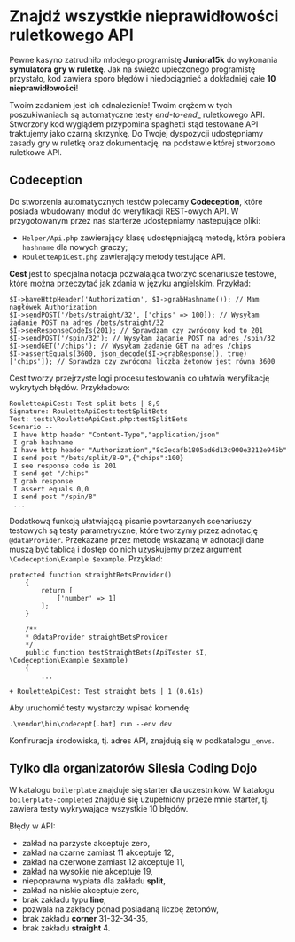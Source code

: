 # Znajdź wszystkie nieprawidłowości ruletkowego API

Pewne kasyno zatrudniło młodego programistę **Juniora15k** do wykonania **symulatora gry w ruletkę**. 
Jak na świeżo upieczonego programistę przystało, kod zawiera sporo błędów i niedociągnieć a dokładniej całe **10 nieprawidłowości**!

Twoim zadaniem jest ich odnalezienie! Twoim orężem w tych poszukiwaniach są automatyczne testy _end-to-end__ ruletkowego API. 
Stworzony kod wyglądem przypomina spaghetti stąd testowane API traktujemy jako czarną skrzynkę. 
Do Twojej dyspozycji udostępniamy zasady gry w ruletkę oraz dokumentację, na podstawie której stworzono ruletkowe API.

## Codeception

Do stworzenia automatycznych testów polecamy **Codeception**, które posiada wbudowany moduł do weryfikacji REST-owych API.
W przygotowanym przez nas starterze udostępniamy nastepujące pliki:
- `Helper/Api.php` zawierający klasę udostępniającą metodę, która pobiera `hashname` dla nowych graczy;
- `RouletteApiCest.php` zawierający metody testujące API.

**Cest** jest to specjalna notacja pozwalająca tworzyć scenariusze testowe, które można przeczytać jak zdania w języku angielskim. Przykład:
```
$I->haveHttpHeader('Authorization', $I->grabHashname()); // Mam nagłówek Authorization
$I->sendPOST('/bets/straight/32', ['chips' => 100]); // Wysyłam żądanie POST na adres /bets/straight/32
$I->seeResponseCodeIs(201); // Sprawdzam czy zwrócony kod to 201
$I->sendPOST('/spin/32'); // Wysyłam żądanie POST na adres /spin/32
$I->sendGET('/chips'); // Wysyłam żądanie GET na adres /chips
$I->assertEquals(3600, json_decode($I->grabResponse(), true)['chips']); // Sprawdza czy zwrócona liczba żetonów jest równa 3600
```
Cest tworzy przejrzyste logi procesu testowania co ułatwia weryfikację wykrytych błędów. Przykładowo:
```
RouletteApiCest: Test split bets | 8,9
Signature: RouletteApiCest:testSplitBets
Test: tests\RouletteApiCest.php:testSplitBets
Scenario --
 I have http header "Content-Type","application/json"
 I grab hashname
 I have http header "Authorization","8c2ecafb1805ad6d13c900e3212e945b"
 I send post "/bets/split/8-9",{"chips":100}
 I see response code is 201
 I send get "/chips"
 I grab response
 I assert equals 0,0
 I send post "/spin/8"
 ...
```

Dodatkową funkcją ułatwiającą pisanie powtarzanych scenariuszy testowych są testy parametryczne, które tworzymy przez adnotację `@dataProvider`.
Przekazane przez metodę wskazaną w adnotacji dane muszą być tablicą i dostęp do nich uzyskujemy przez argument `\Codeception\Example $example`.
Przykład:
```
protected function straightBetsProvider()
    {
        return [
            ['number' => 1]
        ];
    }

    /**
    * @dataProvider straightBetsProvider
    */
    public function testStraightBets(ApiTester $I, \Codeception\Example $example)
    {
        ...
```
```
+ RouletteApiCest: Test straight bets | 1 (0.61s)
```

Aby uruchomić testy wystarczy wpisać komendę:
```
.\vendor\bin\codecept[.bat] run --env dev
```
Konfiruracja środowiska, tj. adres API, znajdują się w podkatalogu `_envs`.

## Tylko dla organizatorów Silesia Coding Dojo

W katalogu `boilerplate` znajduje się starter dla uczestników. W katalogu `boilerplate-completed` znajduje się uzupełniony przeze mnie starter, tj. zawiera testy wykrywające wszystkie 10 błędów.

Błędy w API:
- zakład na parzyste akceptuje zero,
- zakład na czarne zamiast 11 akceptuje 12,
- zakład na czerwone zamiast 12 akceptuje 11,
- zakład na wysokie nie akceptuje 19,
- niepoprawna wypłata dla zakładu __split__,
- zakład na niskie akceptuje zero,
- brak zakładu typu __line__,
- pozwala na zakłady ponad posiadaną liczbę żetonów,
- brak zakładu __corner__ 31-32-34-35,
- brak zakładu __straight__ 4.





